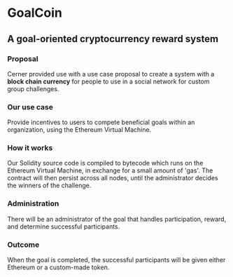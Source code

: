# GoalCoin
## A goal-oriented cryptocurrency reward system

### Proposal
Cerner provided use with a use case proposal to create a system with a **block chain currency** for people to use in a social network for custom group challenges.
### Our use case
Provide incentives to users to compete beneficial goals within an organization, using the Ethereum Virtual Machine.
### How it works
Our Solidity source code is compiled to bytecode which runs on the Ethereum Virtual Machine, in exchange for a small amount of 'gas'. The contract will then persist across all nodes, until the administrator decides the winners of the challenge.
### Administration
There will be an administrator of the goal that handles participation, reward, and determine successful participants.
### Outcome
When the goal is completed, the successful participants  will be given either Ethereum or a custom-made token.

